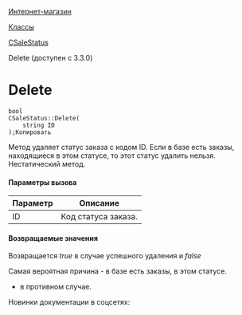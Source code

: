 [Интернет-магазин](/api_help/sale/index.php)

[Классы](/api_help/sale/classes/index.php)

[CSaleStatus](/api_help/sale/classes/csalestatus/index.php)

Delete (доступен с 3.3.0)

Delete
======

```
bool
CSaleStatus::Delete(
	string ID
);Копировать
```

Метод удаляет статус заказа с кодом ID. Если в базе есть заказы, находящиеся в этом статусе, то этот статус удалить нельзя. Нестатический метод.

#### Параметры вызова

| Параметр | Описание |
| --- | --- |
| ID | Код статуса заказа. |

#### Возвращаемые значения

Возвращается *true* в случае успешного удаления и
*false*



Самая вероятная причина - в базе есть заказы, в этом статусе.
- в противном случае.

Новинки документации в соцсетях: